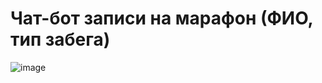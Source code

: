 # Чат-бот записи на марафон (ФИО, тип забега)
![image](https://github.com/pudovana/lab_2/assets/124800948/81735c3e-5b30-4c5e-ad49-70405d850a71)
